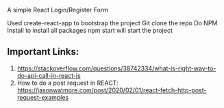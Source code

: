 A simple React Login/Register Form

Used create-react-app to bootstrap the project
Git clone the repo
Do NPM Install to install all packages
npm start will start the project

## Important Links:
1. https://stackoverflow.com/questions/38742334/what-is-right-way-to-do-api-call-in-react-js
2. How to do a post request in REACT: https://jasonwatmore.com/post/2020/02/01/react-fetch-http-post-request-examples
